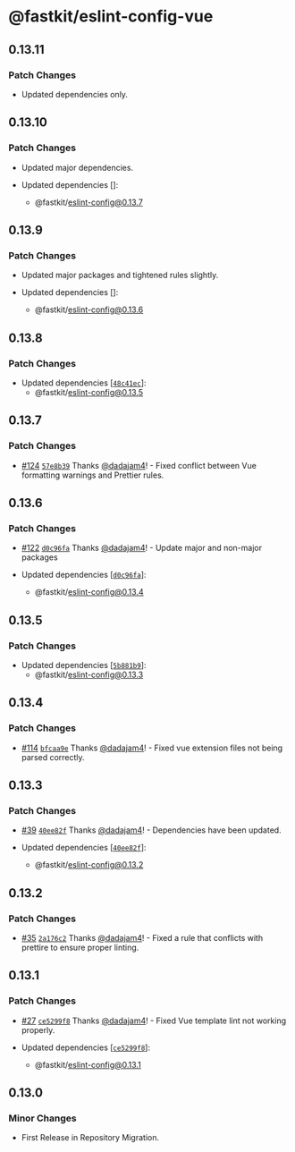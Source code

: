 # @fastkit/eslint-config-vue

## 0.13.11

### Patch Changes

- Updated dependencies only.

## 0.13.10

### Patch Changes

- Updated major dependencies.

- Updated dependencies []:
  - @fastkit/eslint-config@0.13.7

## 0.13.9

### Patch Changes

- Updated major packages and tightened rules slightly.

- Updated dependencies []:
  - @fastkit/eslint-config@0.13.6

## 0.13.8

### Patch Changes

- Updated dependencies [[`48c41ec`](https://github.com/dadajam4/fastkit/commit/48c41ecfe5bea16ce5cd8375829ef1058459a82c)]:
  - @fastkit/eslint-config@0.13.5

## 0.13.7

### Patch Changes

- [#124](https://github.com/dadajam4/fastkit/pull/124) [`57e8b39`](https://github.com/dadajam4/fastkit/commit/57e8b396b97f168f57bbcf4c0e6e571bc2793813) Thanks [@dadajam4](https://github.com/dadajam4)! - Fixed conflict between Vue formatting warnings and Prettier rules.

## 0.13.6

### Patch Changes

- [#122](https://github.com/dadajam4/fastkit/pull/122) [`d0c96fa`](https://github.com/dadajam4/fastkit/commit/d0c96faf96b6c91bcb8bc0b1ca9d22fc8ede303e) Thanks [@dadajam4](https://github.com/dadajam4)! - Update major and non-major packages

- Updated dependencies [[`d0c96fa`](https://github.com/dadajam4/fastkit/commit/d0c96faf96b6c91bcb8bc0b1ca9d22fc8ede303e)]:
  - @fastkit/eslint-config@0.13.4

## 0.13.5

### Patch Changes

- Updated dependencies [[`5b881b9`](https://github.com/dadajam4/fastkit/commit/5b881b94ce1852c12cc3c8f6954564d5235cba4d)]:
  - @fastkit/eslint-config@0.13.3

## 0.13.4

### Patch Changes

- [#114](https://github.com/dadajam4/fastkit/pull/114) [`bfcaa9e`](https://github.com/dadajam4/fastkit/commit/bfcaa9e05cce7e60b2826847f4c710313b626d56) Thanks [@dadajam4](https://github.com/dadajam4)! - Fixed vue extension files not being parsed correctly.

## 0.13.3

### Patch Changes

- [#39](https://github.com/dadajam4/fastkit/pull/39) [`40ee82f`](https://github.com/dadajam4/fastkit/commit/40ee82f4501b88e44ad9b67918df2237298493a0) Thanks [@dadajam4](https://github.com/dadajam4)! - Dependencies have been updated.

- Updated dependencies [[`40ee82f`](https://github.com/dadajam4/fastkit/commit/40ee82f4501b88e44ad9b67918df2237298493a0)]:
  - @fastkit/eslint-config@0.13.2

## 0.13.2

### Patch Changes

- [#35](https://github.com/dadajam4/fastkit/pull/35) [`2a176c2`](https://github.com/dadajam4/fastkit/commit/2a176c2367e968a5905b61a494cf2a782dd32ad0) Thanks [@dadajam4](https://github.com/dadajam4)! - Fixed a rule that conflicts with prettire to ensure proper linting.

## 0.13.1

### Patch Changes

- [#27](https://github.com/dadajam4/fastkit/pull/27) [`ce5299f8`](https://github.com/dadajam4/fastkit/commit/ce5299f895d6ff4b51e5d97253b745e1d3069d9b) Thanks [@dadajam4](https://github.com/dadajam4)! - Fixed Vue template lint not working properly.

- Updated dependencies [[`ce5299f8`](https://github.com/dadajam4/fastkit/commit/ce5299f895d6ff4b51e5d97253b745e1d3069d9b)]:
  - @fastkit/eslint-config@0.13.1

## 0.13.0

### Minor Changes

- First Release in Repository Migration.
